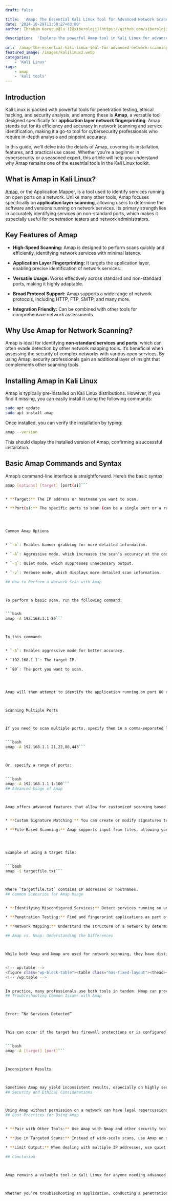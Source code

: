 ```yaml
---
draft: false

title:  'Amap: The Essential Kali Linux Tool for Advanced Network Scanning'
date: '2024-10-29T11:58:27+03:00'
author: İbrahim Korucuoğlu ([@siberoloji](https://github.com/siberoloji))

description:  'Explore the powerful Amap tool in Kali Linux for advanced network scanning. Learn how to install, use, and maximize this tool for accurate network fingerprinting and analysis.' 
 
url:  /amap-the-essential-kali-linux-tool-for-advanced-network-scanning/
featured_image: /images/kalilinux2.webp
categories:
    - 'Kali Linux'
tags:
    - amap
    - 'kali tools'
---
```



## Introduction



Kali Linux is packed with powerful tools for penetration testing, ethical hacking, and security analysis, and among these is **Amap**, a versatile tool designed specifically for **application layer network fingerprinting**. Amap stands out for its efficiency and accuracy in network scanning and service identification, making it a go-to tool for cybersecurity professionals who require in-depth analysis and pinpoint accuracy.



In this guide, we’ll delve into the details of Amap, covering its installation, features, and practical use cases. Whether you’re a beginner in cybersecurity or a seasoned expert, this article will help you understand why Amap remains one of the essential tools in the Kali Linux toolkit.



## What is Amap in Kali Linux?



<a href="https://www.thc.org/" target="_blank" rel="noopener" title="">Amap</a>, or the Application Mapper, is a tool used to identify services running on open ports on a network. Unlike many other tools, Amap focuses specifically on **application layer scanning**, allowing users to determine the software and versions running on network services. Its primary strength lies in accurately identifying services on non-standard ports, which makes it especially useful for penetration testers and network administrators.



## Key Features of Amap


* **High-Speed Scanning:** Amap is designed to perform scans quickly and efficiently, identifying network services with minimal latency.

* **Application Layer Fingerprinting:** It targets the application layer, enabling precise identification of network services.

* **Versatile Usage:** Works effectively across standard and non-standard ports, making it highly adaptable.

* **Broad Protocol Support:** Amap supports a wide range of network protocols, including HTTP, FTP, SMTP, and many more.

* **Integration Friendly:** Can be combined with other tools for comprehensive network assessments.

## Why Use Amap for Network Scanning?



Amap is ideal for identifying **non-standard services and ports**, which can often evade detection by other network mapping tools. It’s beneficial when assessing the security of complex networks with various open services. By using Amap, security professionals gain an additional layer of insight that complements other scanning tools.
## Installing Amap in Kali Linux



Amap is typically pre-installed on Kali Linux distributions. However, if you find it missing, you can easily install it using the following commands:


```bash
sudo apt update
sudo apt install amap
```



Once installed, you can verify the installation by typing:


```bash
amap --version
```



This should display the installed version of Amap, confirming a successful installation.
## Basic Amap Commands and Syntax



Amap’s command-line interface is straightforward. Here’s the basic syntax:


```bash
amap [options] [target] [port(s)]```


* **Target:** The IP address or hostname you want to scan.

* **Port(s):** The specific ports to scan (can be a single port or a range).




Common Amap Options


* `-b`: Enables banner grabbing for more detailed information.

* `-A`: Aggressive mode, which increases the scan’s accuracy at the cost of speed.

* `-q`: Quiet mode, which suppresses unnecessary output.

* `-v`: Verbose mode, which displays more detailed scan information.

## How to Perform a Network Scan with Amap



To perform a basic scan, run the following command:


```bash
amap -A 192.168.1.1 80```



In this command:


* `-A`: Enables aggressive mode for better accuracy.

* `192.168.1.1`: The target IP.

* `80`: The port you want to scan.




Amap will then attempt to identify the application running on port 80 of the target.



Scanning Multiple Ports



If you need to scan multiple ports, specify them in a comma-separated list, like so:


```bash
amap -A 192.168.1.1 21,22,80,443```



Or, specify a range of ports:


```bash
amap -A 192.168.1.1 1-100```
## Advanced Usage of Amap



Amap offers advanced features that allow for customized scanning based on specific requirements:


* **Custom Signature Matching:** You can create or modify signatures to identify proprietary services.

* **File-Based Scanning:** Amap supports input from files, allowing you to define multiple targets in a file and scan them all at once.




Example of using a target file:


```bash
amap -i targetfile.txt```



Where `targetfile.txt` contains IP addresses or hostnames.
## Common Scenarios for Amap Usage


* **Identifying Misconfigured Services:** Detect services running on unexpected ports.

* **Penetration Testing:** Find and fingerprint applications as part of a comprehensive network test.

* **Network Mapping:** Understand the structure of a network by determining what applications are running across various hosts.

## Amap vs. Nmap: Understanding the Differences



While both Amap and Nmap are used for network scanning, they have distinct purposes:


<!-- wp:table -->
<figure class="wp-block-table"><table class="has-fixed-layout"><thead><tr><th>Feature</th><th>Amap</th><th>Nmap</th></tr></thead><tbody><tr><td>Focus</td><td>Application layer services</td><td>Ports and host discovery</td></tr><tr><td>Speed</td><td>Faster for application IDs</td><td>Better for large networks</td></tr><tr><td>Port Usage</td><td>Works on all ports</td><td>Typically on common ports</td></tr><tr><td>Output Detail</td><td>Less detailed</td><td>Comprehensive with scripts</td></tr></tbody></table></figure>
<!-- /wp:table -->


In practice, many professionals use both tools in tandem. Nmap can provide a quick overview of active hosts and open ports, while Amap can be used to investigate specific applications on those ports.
## Troubleshooting Common Issues with Amap



Error: “No Services Detected”



This can occur if the target has firewall protections or is configured to restrict access. To bypass basic firewalls, try enabling aggressive mode:


```bash
amap -A [target] [port]```



Inconsistent Results



Sometimes Amap may yield inconsistent results, especially on highly secure networks. In these cases, adjusting options like `-q` for quiet mode or using a file to scan multiple IP addresses can help.
## Security and Ethical Considerations



Using Amap without permission on a network can have legal repercussions. Always ensure you have the necessary authorization before running scans on any network. Unauthorized scanning can be perceived as an attack and lead to severe consequences.
## Best Practices for Using Amap


* **Pair with Other Tools:** Use Amap with Nmap and other security tools for a well-rounded analysis.

* **Use in Targeted Scans:** Instead of wide-scale scans, use Amap on specific applications and ports for deeper insights.

* **Limit Output:** When dealing with multiple IP addresses, use quiet mode (`-q`) for efficient, organized results.

## Conclusion



Amap remains a valuable tool in Kali Linux for anyone needing advanced network service identification. Its ability to analyze applications on both standard and non-standard ports makes it essential for security experts focused on thorough network assessments. By combining Amap with other scanning tools, you can get a comprehensive view of a network’s structure and services, enabling more precise vulnerability assessments and mitigation plans.



Whether you’re troubleshooting an application, conducting a penetration test, or analyzing network services, Amap provides powerful, targeted capabilities to enhance your security toolkit. You may want to look at our <a href="https://www.siberoloji.com/full-list-of-kali-linux-tools/" target="_blank" rel="noreferrer noopener">full list of Kali Linux Tools</a> page.
